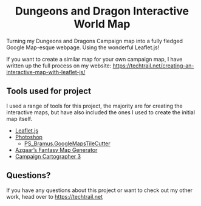 <h1 align="center" id="title">Dungeons and Dragon Interactive World Map</h1>
Turning my Dungeons and Dragons Campaign map into a fully fledged Google Map-esque webpage. Using the wonderful Leaflet.js!

If you want to create a similar map for your own campaign map, I have written up the full process on my website: https://techtrail.net/creating-an-interactive-map-with-leaflet-js/

## Tools used for project
I used a range of tools for this project, the majority are for creating the interactive maps, but have also included the ones I used to create the initial map itself.
- [Leaflet.js](https://leafletjs.com/)
- [Photoshop](https://www.adobe.com/uk/products/photoshop.html)
	- [PS_Bramus.GoogleMapsTileCutter](https://github.com/bramus/photoshop-google-maps-tile-cutter)
- [Azgaar’s Fantasy Map Generator](https://azgaar.github.io/Fantasy-Map-Generator/)
- [Campaign Cartographer 3](https://www.profantasy.com/products/cc3.asp)

## Questions?
If you have any questions about this project or want to check out my other work, head over to https://techtrail.net
